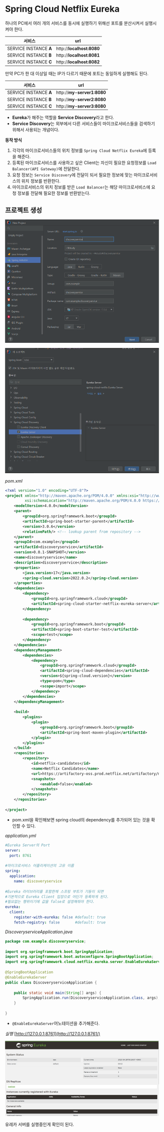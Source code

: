 # Spring Cloud Netflix Eureka

하나의 PC에서 여러 개의 서비스를 동시에 실행하기 위해선 포트를 분산시켜서 실행시켜야 한다.

| 서비스                | url                   |
|--------------------|-----------------------|
| SERVICE INSTANCE **A** | http://**localhost:8080** |
| SERVICE INSTANCE **B** | http://**localhost:8081** |
| SERVICE INSTANCE **C** | http://**localhost:8082** |

만약 PC가 한 대 이상일 때는 IP가 다르기 때문에 포트는 동일하게 실행해도 된다.

| 서비스                    | url                    |
|------------------------|------------------------|
| SERVICE INSTANCE **A** | http://**my-server1:8080** |
| SERVICE INSTANCE **B** | http://**my-server2:8080** |
| SERVICE INSTANCE **C** | http://**my-server3:8080** |

- **Eureka**가 해주는 역할을 **Service Discovery**라고 한다.
- **Service** **Discovery**는 외부에서 다른 서비스들이 마이크로서비스들을 검색하기 위해서 사용되는 개념이다.

**동작 방식**

1. 각각의 마이크로서비스들의 위치 정보를 `Spring Cloud Netflix Eureka`에 등록을 해준다.
2. 등록된 마이크로서비스를 사용하고 싶은 Client는 자신이 필요한 요청정보를 `Load Balancer(API Gateway)`에 전달한다.
3. 요청 정보는 `Service Discovery`에 전달이 되서 필요한 정보에 맞는 마이크로서비스의 위치 정보를 반환한다.
4. 마이크로서비스의 위치 정보를 받은 `Load Balancer`는 해당 마이크로서비스에 요청 정보를 전달해 필요한 정보를 반환받는다.

## 프로젝트 생성

![](img/img.png)

![](img/img_1.png)

*pom.xml*

```xml
<?xml version="1.0" encoding="UTF-8"?>
<project xmlns="http://maven.apache.org/POM/4.0.0" xmlns:xsi="http://www.w3.org/2001/XMLSchema-instance"
         xsi:schemaLocation="http://maven.apache.org/POM/4.0.0 https://maven.apache.org/xsd/maven-4.0.0.xsd">
    <modelVersion>4.0.0</modelVersion>
    <parent>
        <groupId>org.springframework.boot</groupId>
        <artifactId>spring-boot-starter-parent</artifactId>
        <version>3.0.6</version>
        <relativePath/> <!-- lookup parent from repository -->
    </parent>
    <groupId>com.example</groupId>
    <artifactId>discoveryservice</artifactId>
    <version>0.0.1-SNAPSHOT</version>
    <name>discoveryservice</name>
    <description>discoveryservice</description>
    <properties>
        <java.version>17</java.version>
        <spring-cloud.version>2022.0.2</spring-cloud.version>
    </properties>
    <dependencies>
        <dependency>
            <groupId>org.springframework.cloud</groupId>
            <artifactId>spring-cloud-starter-netflix-eureka-server</artifactId>
        </dependency>

        <dependency>
            <groupId>org.springframework.boot</groupId>
            <artifactId>spring-boot-starter-test</artifactId>
            <scope>test</scope>
        </dependency>
    </dependencies>
    <dependencyManagement>
        <dependencies>
            <dependency>
                <groupId>org.springframework.cloud</groupId>
                <artifactId>spring-cloud-dependencies</artifactId>
                <version>${spring-cloud.version}</version>
                <type>pom</type>
                <scope>import</scope>
            </dependency>
        </dependencies>
    </dependencyManagement>

    <build>
        <plugins>
            <plugin>
                <groupId>org.springframework.boot</groupId>
                <artifactId>spring-boot-maven-plugin</artifactId>
            </plugin>
        </plugins>
    </build>
    <repositories>
        <repository>
            <id>netflix-candidates</id>
            <name>Netflix Candidates</name>
            <url>https://artifactory-oss.prod.netflix.net/artifactory/maven-oss-candidates</url>
            <snapshots>
                <enabled>false</enabled>
            </snapshots>
        </repository>
    </repositories>

</project>
```

- pom.xml을 확인해보면 spring cloud의 dependency를 추가되어 있는 것을 확인할 수 있다.

*application.yml*

```yaml
#Eureka Server의 Port
server:
  port: 8761

#마이크로서비스 어플리케이션의 고유 이름
spring:
  application:
    name: discoveryservice

#Eureka 라이브러리를 포함한채 스프링 부트가 기동이 되면
#기본적으로 Eureka Client 입장으로 어딘가 등록하게 된다.
#필요없는 행위이기에 값을 false로 설정해줘야 한다.
eureka:
  client:
    register-with-eureka: false #default: true
    fetch-registry: false       #default: true
```

*DiscoveryserviceApplication.java*

```java
package com.example.discoveryservice;

import org.springframework.boot.SpringApplication;
import org.springframework.boot.autoconfigure.SpringBootApplication;
import org.springframework.cloud.netflix.eureka.server.EnableEurekaServer;

@SpringBootApplication
@EnableEurekaServer
public class DiscoveryserviceApplication {

    public static void main(String[] args) {
        SpringApplication.run(DiscoveryserviceApplication.class, args);
    }

}
```

- `@EnableEurekaServer`어노테이션을 추가해준다.

*실행* [http://127.0.0.1:8761](http://127.0.0.1:8761/)

![](img/img_2.png)

유레카 서버를 실행중인게 확인이 된다.